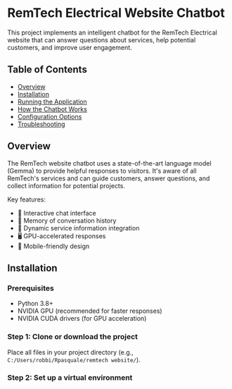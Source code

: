 # RemTech Electrical Website Chatbot

This project implements an intelligent chatbot for the RemTech Electrical website that can answer questions about services, help potential customers, and improve user engagement.

## Table of Contents
- [Overview](#overview)
- [Installation](#installation)
- [Running the Application](#running-the-application)
- [How the Chatbot Works](#how-the-chatbot-works)
- [Configuration Options](#configuration-options)
- [Troubleshooting](#troubleshooting)

## Overview

The RemTech website chatbot uses a state-of-the-art language model (Gemma) to provide helpful responses to visitors. It's aware of all RemTech's services and can guide customers, answer questions, and collect information for potential projects.

Key features:
- 💬 Interactive chat interface
- 🧠 Memory of conversation history
- 🔄 Dynamic service information integration
- 🖥️ GPU-accelerated responses
- 📱 Mobile-friendly design

## Installation

### Prerequisites
- Python 3.8+ 
- NVIDIA GPU (recommended for faster responses)
- NVIDIA CUDA drivers (for GPU acceleration)

### Step 1: Clone or download the project
Place all files in your project directory (e.g., `C:/Users/robbi/Rpasquale/remtech website/`).

### Step 2: Set up a virtual environment

